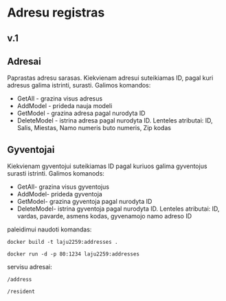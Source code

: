 
# Adresu registras
## v.1
## Adresai
Paprastas adresu sarasas. Kiekvienam adresui suteikiamas ID, pagal kuri adresus galima istrinti, surasti.
Galimos komandos:
* GetAll - grazina visus adresus
* AddModel - prideda nauja modeli
* GetModel - grazina adresa pagal nurodyta ID
* DeleteModel - istrina adresa pagal nurodyta ID.
Lenteles atributai: ID, Salis, Miestas, Namo numeris buto numeris, Zip kodas
## Gyventojai
Kiekvienam gyventojui suteikiamas ID pagal kuriuos galima gyventojus surasti istrinti.
Galimos komanods:
* GetAll- grazina visus gyventojus
* AddModel- prideda gyventoja
* GetModel- grazina gyventoja pagal nurodyta ID
* DeleteModel- istrina gyventoja pagal nurodyta ID.
Lenteles atributai: ID, vardas, pavarde, asmens kodas, gyvenamojo namo adreso ID

paleidimui naudoti komandas:

`docker build -t laju2259:addresses .`

`docker run -d -p 80:1234 laju2259:addresses`
  
servisu adresai:

`/address`

`/resident`
